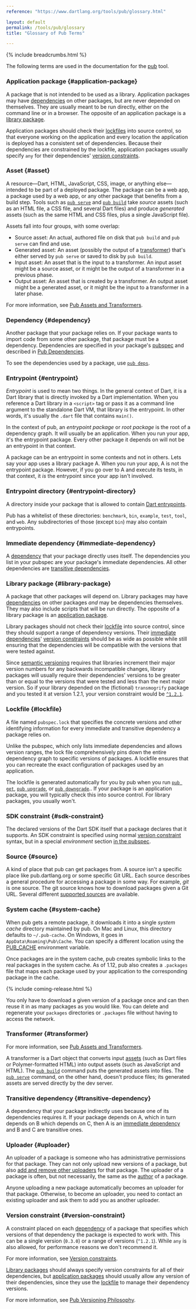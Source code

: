 ```yaml
---
reference: "https://www.dartlang.org/tools/pub/glossary.html"

layout: default
permalink: /tools/pub/glossary
title: "Glossary of Pub Terms"

---
```


{% include breadcrumbs.html %}

The following terms are used in the documentation for the [pub](/tools/pub)
tool.

### Application package {#application-package}

A package that is not intended to be used as a library. Application packages may
have [dependencies](#dependency) on other packages, but are never depended on
themselves. They are usually meant to be run directly, either on the command
line or in a browser. The opposite of an application package is a [library
package](#library-package).

Application packages should check their [lockfiles](#lockfile) into source
control, so that everyone working on the application and every location the
application is deployed has a consistent set of dependencies. Because their
dependencies are constrained by the lockfile, application packages usually
specify `any` for their dependencies' [version
constraints](#version-constraint).

### Asset {#asset}

A resource&mdash;Dart, HTML, JavaScript, CSS, image, or anything
else&mdash;intended to be part of a deployed package. The package can be a web
app, a package used by a web app, or any other package that benefits from a
build step. Tools such as [`pub serve`]({{site.dart4web}}/tools/pub/pub-serve)
and [`pub build`]({{site.dart4web}}/tools/pub/pub-build) take _source_ assets
(such as an HTML file, a CSS file, and several Dart files)
and produce _generated_ assets
(such as the same HTML and CSS files, plus a single JavaScript file).

Assets fall into four groups, with some overlap:

* Source asset: An actual, authored file on disk that `pub build` and
  `pub serve` can find and use.
* Generated asset: An asset (possibly the output of a
  [transformer](#transformer)) that's either served by `pub serve` or saved
  to disk by `pub build`.
* Input asset: An asset that is the input to a transformer. An input asset
  might be a source asset, or it might be the output of a transformer in a
  previous phase.
* Output asset: An asset that is created by a transformer. An output asset
  might be a generated asset, or it might be the input to a transformer in a
  later phase.

For more information, see
[Pub Assets and Transformers](assets-and-transformers.html).

### Dependency {#dependency}

Another package that your package relies on. If your package wants to import
code from some other package, that package must be a dependency. Dependencies
are specified in your package's [pubspec](pubspec.html) and described in
[Pub Dependencies](dependencies.html).

To see the dependencies used by a package, use [`pub deps`](cmd/pub-deps.html).

### Entrypoint {#entrypoint}

_Entrypoint_ is used to mean two things. In the general context of Dart, it is
a Dart library that is directly invoked by a Dart implementation. When you
reference a Dart library in a `<script>` tag or pass it as a command line
argument to the standalone Dart VM, that library is the entrypoint. In other
words, it's usually the `.dart` file that contains `main()`.

In the context of pub, an _entrypoint package_ or _root package_ is the root
of a dependency graph. It will usually be an application. When you run your app,
it's the entrypoint package. Every other package it depends on will not be an
entrypoint in that context.

A package can be an entrypoint in some contexts and not in others. Lets say your
app uses a library package A. When you run your app, A is not the entrypoint
package. However, if you go over to A and execute its tests, in that
context, it *is* the entrypoint since your app isn't involved.

### Entrypoint directory {#entrypoint-directory}

A directory inside your package that is allowed to contain
[Dart entrypoints](#entrypoint).

Pub has a whitelist of these directories: `benchmark`, `bin`, `example`,
`test`, `tool`, and `web`. Any subdirectories of those (except `bin`) may also
contain entrypoints.

### Immediate dependency {#immediate-dependency}

A [dependency](#dependency) that your package directly uses itself. The
dependencies you list in your pubspec are your package's immediate dependencies.
All other dependencies are [transitive dependencies](#transitive-dependency).

### Library package {#library-package}

A package that other packages will depend on. Library packages may have
[dependencies](#dependency) on other packages *and* may be dependencies
themselves. They may also include scripts that will be run directly. The
opposite of a library package is an [application package](#application-package).

Library packages should not check their [lockfile](#lockfile) into source
control, since they should support a range of dependency versions. Their
[immediate dependencies](#immediate-dependency)' [version
constraints](#version-constraints) should be as wide as possible while still
ensuring that the dependencies will be compatible with the versions that were
tested against.

Since [semantic versioning](http://semver.org/spec/v2.0.0-rc.1.html) requires
that libraries increment their major version numbers for any backwards
incompatible changes, library packages will usually require their dependencies'
versions to be greater than or equal to the versions that were tested and less
than the next major version. So if your library depended on the (fictional)
`transmogrify` package and you tested it at version 1.2.1, your version
constraint would be [`^1.2.1`](dependencies.html#caret-syntax).

### Lockfile {#lockfile}

A file named `pubspec.lock` that specifies the concrete versions and other
identifying information for every immediate and transitive dependency a package
relies on.

Unlike the pubspec, which only lists immediate dependencies and allows version
ranges, the lock file comprehensively pins down the entire dependency graph to
specific versions of packages. A lockfile ensures that you can recreate the
exact configuration of packages used by an application.

The lockfile is generated automatically for you by pub when you run
[`pub get`](cmd/pub-get.html), [`pub upgrade`](cmd/pub-upgrade.html),
or [`pub downgrade`](cmd/pub-downgrade.html)..
If your package is an application package, you will typically check this into
source control. For library packages, you usually won't.

### SDK constraint {#sdk-constraint}

The declared versions of the Dart SDK itself that a package declares that it
supports. An SDK constraint is specified using normal
[version constraint](#version-constraint) syntax, but in a special _environment_
section [in the pubspec](pubspec.html#sdk-constraints).

### Source {#source}

A kind of place that pub can get packages from. A source isn't a specific place
like pub.dartlang.org or some specific Git URL. Each source describes a general
procedure for accessing a package in some way. For example, _git_ is one source.
The git source knows how to download packages given a Git URL. Several
different [supported sources](dependencies.html#sources) are available.

### System cache {#system-cache}

When pub gets a remote package,
it downloads it into a single _system cache_ directory maintained by pub.
On Mac and Linux, this directory defaults to `~/.pub-cache`.
On Windows, it goes in `AppData\Roaming\Pub\Cache`.
You can specify a different location using the
[PUB_CACHE](/tools/pub/installing.html) environment variable.

Once packages are in the system cache,
pub creates symbolic links to the real packages in the system cache.
As of 1.12, pub also creates a `.packages` file that maps each package
used by your application to the corresponding package in the cache.

{% include coming-release.html %}

You only have to download a given version of a package once
and can then reuse it in as many packages as you would like.
You can delete and regenerate your `packages` directories
or `.packages` file without having to access the network.

### Transformer {#transformer}

For more information, see
[Pub Assets and Transformers](assets-and-transformers.html).

A transformer is a Dart object that converts input [assets](#asset) (such as
Dart files or Polymer-formatted HTML) into output assets (such as JavaScript
and HTML). The [`pub build`]({{site.dart4web}}/tools/pub/pub-build)
command puts the generated assets into files.
The [`pub serve`]({{site.dart4web}}/tools/pub/pub-serve) command,
on the other hand, doesn't produce files;
its generated assets are served directly by the dev server.

### Transitive dependency {#transitive-dependency}

A dependency that your package indirectly uses because one of its dependencies
requires it. If your package depends on A, which in turn depends on B which
depends on C, then A is an [immediate dependency](#immediate-dependency) and B
and C are transitive ones.

### Uploader {#uploader}

An uploader of a package is someone who has administrative permissions
for that package. They can not only upload new versions of a package,
but also [add and remove other uploaders](cmd/pub-uploader.html) for that
package. The uploader of a package is often, but not necessarily, the
same as the [author](pubspec.html#authorauthors) of a package.

Anyone uploading a new package automatically becomes an uploader for
that package. Otherwise, to become an uploader, you need to contact an
existing uploader and ask them to add you as another uploader.

### Version constraint {#version-constraint}

A constraint placed on each [dependency](#dependency) of a package that
specifies which versions of that dependency the package is expected to work
with. This can be a single version (`0.3.0`) or a range of versions (`^1.2.1`).
While `any` is also allowed, for performance reasons we don't recommend it.

For more information, see
[Version constraints](dependencies.html#version-constraints).

[Library packages](#library-package) should always specify version constraints
for all of their dependencies, but [application packages](#application-package)
should usually allow any version of their dependencies, since they use the
[lockfile](#lockfile) to manage their dependency versions.

For more information, see
[Pub Versioning Philosophy](versioning.html).

